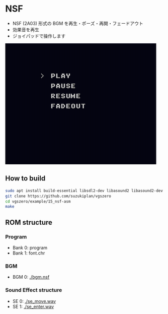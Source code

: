 # NSF

- NSF (2A03) 形式の BGM を再生・ポーズ・再開・フェードアウト
- 効果音を再生
- ジョイパッドで操作します

![preview](preview.png)

## How to build

```zsh
sudo apt install build-essential libsdl2-dev libasound2 libasound2-dev
git clone https://github.com/suzukiplan/vgszero
cd vgszero/example/15_nsf-asm
make
```

## ROM structure

### Program

- Bank 0: program
- Bank 1: font.chr

### BGM

- BGM 0: [./bgm.nsf](./bgm.nsf)

### Sound Effect structure

- SE 0: [./se_move.wav](./se_move.wav)
- SE 1: [./se_enter.wav](./se_enter.wav)
